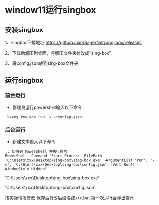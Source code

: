 # window11运行singbox

## 安装singbox
1、singbox下载地址
https://github.com/SagerNet/sing-box/releases

2、下载后解压到桌面，将解压文件夹修改成“sing-box”

3、将config.json放到sing-box文件夹

## 运行singbox
### 前台运行
- 管理员运行powershell输入以下命令
```
.\sing-box.exe run -c .\config.json
```
### 后台运行
- 新建文本输入以下命令

```
:: 切换到 PowerShell 并执行命令
PowerShell -Command "Start-Process -FilePath 'C:\Users\xxx\Desktop\sing-box\sing-box.exe' -ArgumentList 'run', '-c', 'C:\Users\xxx\Desktop\sing-box\config.json' -Verb RunAs -WindowStyle Hidden"
```
'C:\Users\xxx\Desktop\sing-box\sing-box.exe'

'C:\Users\xxx\Desktop\sing-box\config.json'

按实际情况修改
保存后修改后缀名成xxx.bat
第一次运行会弹出提示
